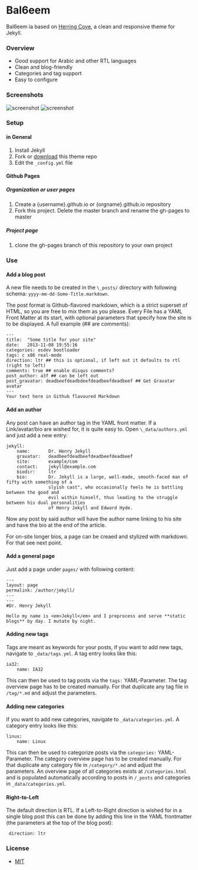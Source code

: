 Bal6eem
=======

Bal6eem ia based on [Herring Cove](https://github.com/arnp/herring-cove), a clean and responsive theme for Jekyll.

### Overview 

* Good support for Arabic and other RTL languages
* Clean and blog-friendly
* Categories and tag support
* Easy to configure

### Screenshots

![screenshot](/images/screenshot1.png)
![screenshot](/images/screenshot2.png)

### Setup
#### in General
1. Install Jekyll
2. Fork or [download](https://github.com/a3f/bal6eem/archive/master.zip) this theme repo
3. Edit the `_config.yml` file
#### Github Pages
##### Organization or user pages
1. Create a {username}.github.io or {orgname}.github.io repository
2. Fork this project. Delete the master branch and rename the gh-pages to master
##### Project page
1. clone the gh-pages branch of this repository to your own project

### Use
#### Add a blog post
A new file needs to be created in the `\_posts/` directory with following schema: `yyyy-mm-dd-Some-Title.markdown`.

The post format is Github-flavored markdown, which is a strict superset of HTML, so you are free to mix them as you please. Every File has a YAML Front Matter at its start, with optional parameters that specify how the site is to be displayed. A full example	(## are comments):

```
---
title:  "Some title for your site"
date:   2013-11-08 19:55:16
categories: osdev bootloader
tags: c x86 real-mode
direction: ltr ## this is optional, if left out it defaults to rtl (right to left)
comments: true ## enable disqus comments?
post_author: a3f ## can be left out
post_gravatar: deadbeefdeadbdeefdeadbeefdeadbeef ## Get Gravatar avatar
---
Your text here in Github flavoured Markdown
```

#### Add an author
Any post can have an author tag in the YAML front matter. If a Link/avatar/bio are wished for, it is quite easy to. Open `\_data/authors.yml` and just add a new entry:

```
jekyll:
    name:       Dr. Henry Jekyll
    gravatar:   deadbeefdeadbeefdeadbeefdeadbeef
    site:       example/com
    contact:    jekyll@example.com
    biodir:     ltr
    bio: 		Dr. Jekyll is a large, well-made, smooth-faced man of fifty with something of a
 				slyish cast", who occasionally feels he is battling between the good and
				evil within himself, thus leading to the struggle between his dual personalities
				of Henry Jekyll and Edward Hyde.
```

Now any post by said author will have the author name linking to his site and have the bio at the end of the article.

For on-site longer bios, a page can be creaed and stylized with markdown. For that see next point.

#### Add a general page
Just add a page under `pages/` with following content:
```
---
layout: page
permalink: /author/jekyll/
---
---
#Dr. Henry Jekyll

Hello my name is <em>Jekyll</em> and I preprocess and serve **static blogs** by day. I mutate by night.
```

#### Adding new tags
Tags are meant as keywords for your posts, if you want to add new tags, navigate to `_data/tags.yml`. A tag entry looks like this:
```
ia32:
	name: IA32
```
This can then be used to tag posts via the `tags:` YAML-Parameter. The tag overview page has to be created manually. For that duplicate any tag file in `/tag/*.md` and adjust the parameters. 

#### Adding new categories
If you want to add new categories, navigate to `_data/categories.yml`. A category entry looks like this:
```
linux:
	name: Linux
```
This can then be used to categorize posts via the `categories:` YAML-Parameter. The category overview page has to be created manually. For that duplicate any category file in `/category/*.md` and adjust the parameters. An overview page of all categories exists at `/categories.html` and is populated automatically according to posts in `/_posts` and categories in `_data/categories.yml`.


#### Right-to-Left

The default direction is RTL. If a Left-to-Right direction is wished for in a single blog post this can be done by adding this line in the YAML frontmatter (the parameters at the top of the blog post):
    
     direction: ltr


### License
* [MIT](http://opensource.org/licenses/MIT)

